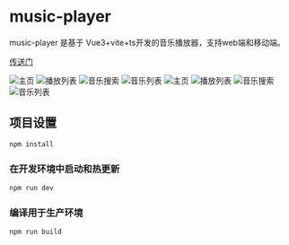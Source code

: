 # music-player

music-player 是基于 Vue3+vite+ts开发的音乐播放器，支持web端和移动端。

[传送门](https://songwang-cn.gitee.io/music-player/#/)

![主页](src/assets/img/intro/h5-1.png)
![播放列表](src/assets/img/intro/h5-2.png)
![音乐搜索](src/assets/img/intro/h5-3.png)
![音乐列表](src/assets/img/intro/h5-4.png)
![主页](src/assets/img/intro/web-1.png)
![播放列表](src/assets/img/intro/web-2.png)
![音乐搜索](src/assets/img/intro/web-3.png)
![音乐列表](src/assets/img/intro/web-4.png)

## 项目设置

```sh
npm install
```

### 在开发环境中启动和热更新

```sh
npm run dev
```

### 编译用于生产环境

```sh
npm run build
```
